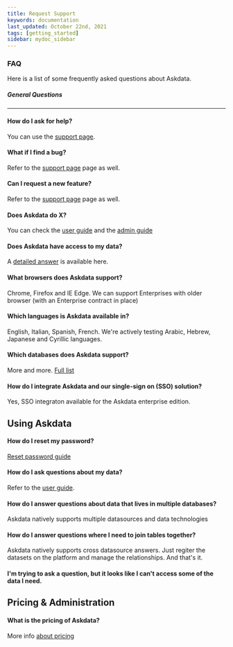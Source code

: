 ```yaml
---
title: Request Support
keywords: documentation
last_updated: October 22nd, 2021
tags: [getting_started]
sidebar: mydoc_sidebar
---
```


### FAQ

Here is a list of some frequently asked questions about Askdata.

##### General Questions
-------------------------------------------------------------------

#### How do I ask for help?

You can use the [support page](/contacts/support).

#### What if I find a bug?[](/contacts/faq#what-if-i-find-a-bug)

Refer to the [support page](https://docs.askdata.com/support) page as well.

#### Can I request a new feature?[](/contacts/faq#can-i-request-a-new-feature)

Refer to the [support page](https://docs.askdata.com/support) page as well.

#### Does Askdata do X?[](/contacts/faq#does-askdata-do-x)

You can check the [user guide](https://docs.askdata.com/docs/user-guide) and the [admin guide](https://docs.askdata.com/docs/admin-guide)

#### Does Askdata have access to my data?[](/contacts/faq#does-askdata-have-access-to-my-data)

A [detailed answer](https://docs.askdata.com/docs/does_askdata_access_my_data) is available here.

#### What browsers does Askdata support?[](/contacts/faq#what-browsers-does-askdata-support)

Chrome, Firefox and IE Edge. We can support Enterprises with older browser (with an Enterprise contract in place)

#### Which languages is Askdata available in?[](/contacts/faq#which-languages-is-askdata-available-in)

English, Italian, Spanish, French. We're actively testing Arabic, Hebrew, Japanese and Cyrillic languages.

#### Which databases does Askdata support?[](/contacts/faq#which-databases-does-askdata-support)

More and more. [Full list](https://www.askdata.com/datasets)

#### How do I integrate Askdata and our single-sign on (SSO) solution?[](/contacts/faq#how-do-i-integrate-askdata-and-our-single-sign-on-sso-solution)

Yes, SSO integraton available for the Askdata enterprise edition.

Using Askdata[](/contacts/faq#using-askdata)
-----------------------------------------------------------

#### How do I reset my password?[](/contacts/faq#how-do-i-reset-my-password)

[Reset password guide](https://docs.askdata.com/docs/reset-password)

#### How do I ask questions about my data?[](/contacts/faq#how-do-i-ask-questions-about-my-data)

Refer to the [user guide](https://docs.askdata.com/docs/user-guide).

#### How do I answer questions about data that lives in multiple databases?[](/contacts/faq#how-do-i-answer-questions-about-data-that-lives-in-multiple-databases)

Askdata natively supports multiple datasources and data technologies

#### How do I answer questions where I need to join tables together?[](/contacts/faq#how-do-i-answer-questions-where-i-need-to-join-tables-together)

Askdata natively supports cross datasource answers. Just regiter the datasets on the platform and manage the relationships. And that's it.

#### I'm trying to ask a question, but it looks like I can't access some of the data I need.[](/contacts/faq#im-trying-to-ask-a-question-but-it-looks-like-i-cant-access-some-of-the-data-i-need)

Pricing & Administration[](/contacts/faq#pricing--administration)
--------------------------------------------------------------------------------

#### What is the pricing of Askdata?[](/contacts/faq#what-is-the-pricing-of-askdata)

More info [about pricing](https://www.askdata.com/pricing)

